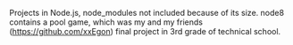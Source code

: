 Projects in Node.js, node_modules not included because of its size. node8 contains a pool game, which was my and my friends (https://github.com/xxEgon) final project in 3rd grade of technical school.
